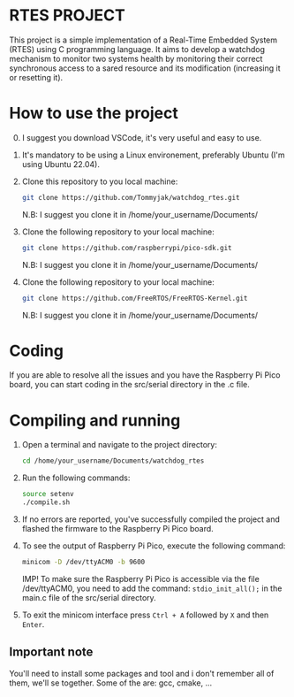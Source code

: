 # RTES PROJECT
This project is a simple implementation of a Real-Time Embedded System (RTES) using C programming language. It aims to develop a watchdog mechanism to monitor two systems health by monitoring their correct synchronous access to a sared resource and its modification (increasing it or resetting it).

# How to use the project
0. I suggest you download VSCode, it's very useful and easy to use.
1. It's mandatory to be using a Linux environement, preferably Ubuntu (I'm using Ubuntu 22.04).
2. Clone this repository to you local machine:
   ```bash
   git clone https://github.com/Tommyjak/watchdog_rtes.git
   ```

   N.B: I suggest you clone it in /home/your_username/Documents/

3. Clone the following repository to your local machine:
   ```bash
   git clone https://github.com/raspberrypi/pico-sdk.git
    ```

   N.B: I suggest you clone it in /home/your_username/Documents/

4. Clone the following repository to your local machine:
   ```bash
   git clone https://github.com/FreeRTOS/FreeRTOS-Kernel.git
    ```

   N.B: I suggest you clone it in /home/your_username/Documents/

# Coding
If you are able to resolve all the issues and you have the Raspberry Pi Pico board, you can start coding in the src/serial directory in the .c file.

# Compiling and running
1. Open a terminal and navigate to the project directory:
   ```bash
   cd /home/your_username/Documents/watchdog_rtes
   ```
2. Run the following commands:
   ```bash
   source setenv
   ./compile.sh
   ```
3. If no errors are reported, you've successfully compiled the project and flashed the firmware to the Raspberry Pi Pico board.
4. To see the output of Raspberry Pi Pico, execute the following command:
   ```bash
   minicom -D /dev/ttyACM0 -b 9600
   ```

   IMP! To make sure the Raspberry Pi Pico is accessible via the file /dev/ttyACM0, you need to add the command:
   `stdio_init_all();`
   in the main.c file of the src/serial directory.
5. To exit the minicom interface press `Ctrl + A` followed by `X` and then `Enter`.

## Important note
You'll need to install some packages and tool and i don't remember all of them, we'll se together.
Some of the are: gcc, cmake, ...